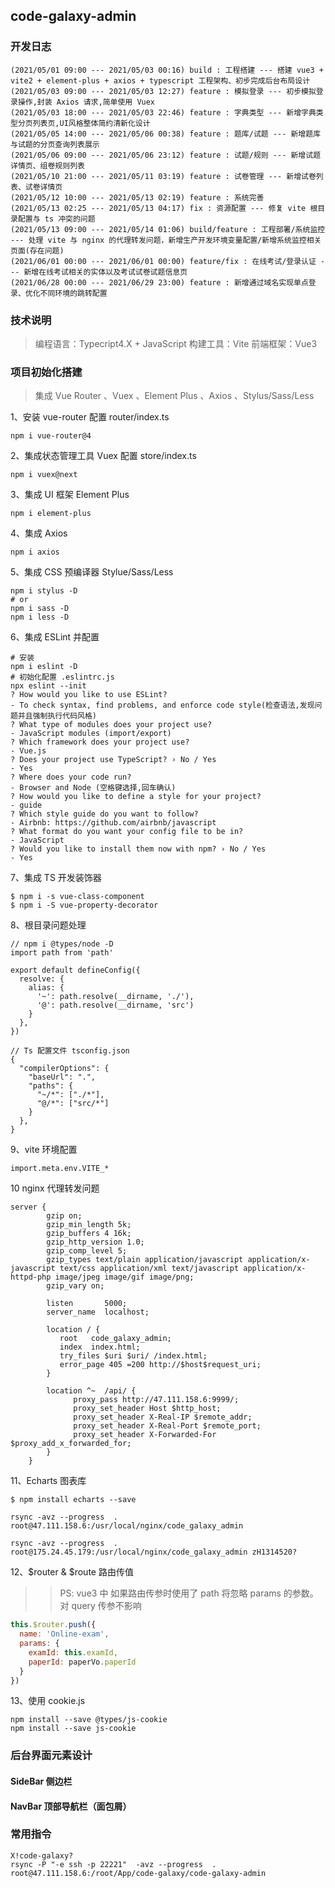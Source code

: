 ## code-galaxy-admin

### 开发日志
```shell
(2021/05/01 09:00 --- 2021/05/03 00:16) build : 工程搭建 --- 搭建 vue3 + vite2 + element-plus + axios + typescript 工程架构、初步完成后台布局设计
(2021/05/03 09:00 --- 2021/05/03 12:27) feature : 模拟登录 --- 初步模拟登录操作,封装 Axios 请求,简单使用 Vuex
(2021/05/03 18:00 --- 2021/05/03 22:46) feature : 字典类型 --- 新增字典类型分页列表页,UI风格整体简约清新化设计 
(2021/05/05 14:00 --- 2021/05/06 00:38) feature : 题库/试题 --- 新增题库与试题的分页查询列表展示
(2021/05/06 09:00 --- 2021/05/06 23:12) feature : 试题/规则 --- 新增试题详情页、组卷规则列表
(2021/05/10 21:00 --- 2021/05/11 03:19) feature : 试卷管理 --- 新增试卷列表、试卷详情页
(2021/05/12 10:00 --- 2021/05/13 02:19) feature : 系统完善
(2021/05/13 02:25 --- 2021/05/13 04:17) fix : 资源配置 --- 修复 vite 根目录配置与 ts 冲突的问题
(2021/05/13 09:00 --- 2021/05/14 01:06) build/feature : 工程部署/系统监控 --- 处理 vite 与 nginx 的代理转发问题，新增生产开发环境变量配置/新增系统监控相关页面(存在问题) 
(2021/06/01 00:00 --- 2021/06/01 00:00) feature/fix : 在线考试/登录认证 --- 新增在线考试相关的实体以及考试试卷试题信息页
(2021/06/28 00:00 --- 2021/06/29 23:00) feature : 新增通过域名实现单点登录、优化不同环境的跳转配置
```

### 技术说明
> 编程语言：Typecript4.X + JavaScript
> 构建工具：Vite
> 前端框架：Vue3

### 项目初始化搭建
> 集成 Vue Router 、Vuex 、Element Plus 、Axios 、Stylus/Sass/Less

1、安装 vue-router 配置 router/index.ts 
```shell
npm i vue-router@4
```
2、集成状态管理工具 Vuex 配置 store/index.ts
```shell
npm i vuex@next
```
3、集成 UI 框架 Element Plus
```shell
npm i element-plus
```
4、集成 Axios 
```shell
npm i axios
```
5、集成 CSS 预编译器 Stylue/Sass/Less
```shell
npm i stylus -D
# or
npm i sass -D
npm i less -D
```
6、集成 ESLint 并配置
```shell
# 安装
npm i eslint -D
# 初始化配置 .eslintrc.js
npx eslint --init
? How would you like to use ESLint?
- To check syntax, find problems, and enforce code style(检查语法,发现问题并且强制执行代码风格)
? What type of modules does your project use?
- JavaScript modules (import/export)
? Which framework does your project use?
- Vue.js
? Does your project use TypeScript? › No / Yes
- Yes
? Where does your code run?
- Browser and Node (空格键选择,回车确认)
? How would you like to define a style for your project?
- guide
? Which style guide do you want to follow?
- Airbnb: https://github.com/airbnb/javascript
? What format do you want your config file to be in?
- JavaScript
? Would you like to install them now with npm? › No / Yes
- Yes
``` 
7、集成 TS 开发装饰器
```shell
$ npm i -s vue-class-component
$ npm i -S vue-property-decorator
```

8、根目录问题处理
```
// npm i @types/node -D
import path from 'path'

export default defineConfig({
  resolve: {
    alias: {
      '~': path.resolve(__dirname, './'),
      '@': path.resolve(__dirname, 'src')
    }
  },
})

// Ts 配置文件 tsconfig.json
{
  "compilerOptions": {
    "baseUrl": ".",
    "paths": {
      "~/*": ["./*"],
      "@/*": ["src/*"]
    }
  },
}
```

9、vite 环境配置
```
import.meta.env.VITE_*
```

10 nginx 代理转发问题
```
server {
        gzip on;
        gzip_min_length 5k;
        gzip_buffers 4 16k;
        gzip_http_version 1.0;
        gzip_comp_level 5;
        gzip_types text/plain application/javascript application/x-javascript text/css application/xml text/javascript application/x-httpd-php image/jpeg image/gif image/png;
        gzip_vary on;

        listen       5000;
        server_name  localhost;

        location / {
           root   code_galaxy_admin;
           index  index.html;
           try_files $uri $uri/ /index.html;
           error_page 405 =200 http://$host$request_uri;
        }
    
        location ^~  /api/ {
              proxy_pass http://47.111.158.6:9999/;
              proxy_set_header Host $http_host; 
              proxy_set_header X-Real-IP $remote_addr;
              proxy_set_header X-Real-Port $remote_port;
              proxy_set_header X-Forwarded-For $proxy_add_x_forwarded_for;
        }
    }
```

11、Echarts 图表库
```shell script
$ npm install echarts --save
```
```
rsync -avz --progress  . root@47.111.158.6:/usr/local/nginx/code_galaxy_admin

rsync -avz --progress  . root@175.24.45.179:/usr/local/nginx/code_galaxy_admin zH1314520?
```

12、$router & $route 路由传值
>> PS: vue3 中 如果路由传参时使用了 path 将忽略 params 的参数。对 query 传参不影响
```vue.js
this.$router.push({
  name: 'Online-exam',
  params: {
    examId: this.examId,
    paperId: paperVo.paperId
  }
})
```

13、使用 cookie.js
```
npm install --save @types/js-cookie
npm install --save js-cookie
```

### 后台界面元素设计
#### SideBar 侧边栏

#### NavBar 顶部导航栏（面包屑）

### 常用指令
```shell
X!code-galaxy?
rsync -P "-e ssh -p 22221"  -avz --progress  . root@47.111.158.6:/root/App/code-galaxy/code-galaxy-admin
```







